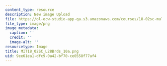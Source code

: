 ```yaml
---
content_type: resource
description: New image Upload
file: https://ol-ocw-studio-app-qa.s3.amazonaws.com/courses/18-02sc-multivariable-calculus-fall-2010/9ee61ea1dfc90a42bf70ce0558f77af4_MIT18_02SC_L28Brds_10a.png
file_type: image/png
image_metadata:
  caption: ''
  credit: ''
  image-alt: ''
resourcetype: Image
title: MIT18_02SC_L28Brds_10a.png
uid: 9ee61ea1-dfc9-0a42-bf70-ce0558f77af4
---
```

